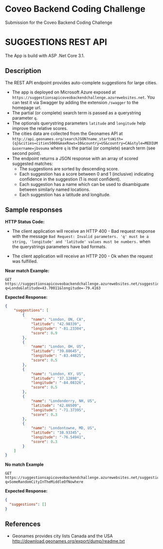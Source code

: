 # Coveo Backend Coding Challenge

Submission for the Coveo Backend Coding Challenge

# SUGGESTIONS REST API
 
The App is build with ASP .Net Core 3.1.

## Description

The REST API endpoint provides auto-complete suggestions for large cities.

- The app is deployed on Microsoft Azure exposed at `https://suggestionsapicoveobackendchallenge.azurewebsites.net`. You can test it via Swagger by adding the extension `/swagger` to the homepage url.
- The partial (or complete) search term is passed as a querystring parameter `q`.
- The optionals querystring parameters `latitude` and `longitude` help improve the relative scores.
- The cities data are collected from the Geonames API at `http://api.geonames.org/searchJSON?name_startsWith={q}&cities=cities5000&maxRows=10&country=US&country=CA&style=MEDIUM&username=jbvouma` where `q` is the partial (or complete) search term (see second point).
- The endpoint returns a JSON response with an array of scored suggested matches:
    - The suggestions are sorted by descending score.
    - Each suggestion has a score between 0 and 1 (inclusive) indicating confidence in the suggestion (1 is most confident).
    - Each suggestion has a name which can be used to disambiguate between similarly named locations.
    - Each suggestion has a latitude and longitude.



## Sample responses


**HTTP Status Code:**

- The client application will receive an HTTP 400 - Bad request response with the message `Bad Request: Invalid parameters. 'q' must be a string, 'longitude' and 'latitude' values must be numbers.` when the querystrings parameters have bad formats.

- The client application will receive an HTTP 200 - Ok when the request was fulfilled.


**Near match Example:**

    GET https://suggestionsapicoveobackendchallenge.azurewebsites.net/suggestions?q=Londo&latitude=43.70011&longitude=-79.4163

**Expected Response:**

```json
{
    "suggestions": [
        {
            "name": "London, ON, CA",
            "latitude": "42.98339",
            "longitude": "-81.23304",
            "score": 0.9
        },
        {
            "name": "London, OH, US",
            "latitude": "39.88645",
            "longitude": "-83.44825",
            "score": 0.5
        },
        {
            "name": "London, KY, US",
            "latitude": "37.12898",
            "longitude": "-84.08326",
            "score": 0.5
        },
        {
            "name": "Londonderry, NH, US",
            "latitude": "42.86509",
            "longitude": "-71.37395",
            "score": 0.3
        },
        {
            "name": "Londontowne, MD, US",
            "latitude": "38.93345",
            "longitude": "-76.54941",
            "score": 0.3
        }
    ]
}
```

**No match Example**

    GET https://suggestionsapicoveobackendchallenge.azurewebsites.net/suggestions?q=SomeRandomCityInTheMiddleOfNowhere

**Expected Response:**

```json
{
  "suggestions": []
}
```

## References

- Geonames provides city lists Canada and the USA http://download.geonames.org/export/dump/readme.txt

